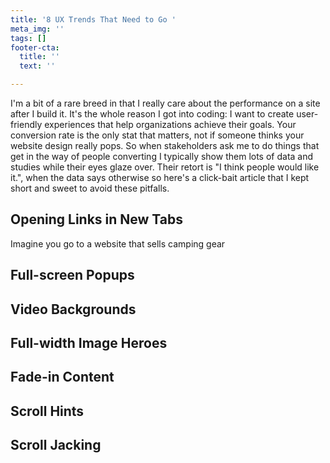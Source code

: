 ```yaml
---
title: '8 UX Trends That Need to Go '
meta_img: ''
tags: []
footer-cta:
  title: ''
  text: ''

---
```

I'm a bit of a rare breed in that I really care about the performance on a site after I build it. It's the whole reason I got into coding: I want to create user-friendly experiences that help organizations achieve their goals. Your conversion rate is the only stat that matters, not if someone thinks your website design really pops. So when stakeholders ask me to do things that get in the way of people converting I typically show them lots of data and studies while their eyes glaze over. Their retort is "I think people would like it.", when the data says otherwise so here's a click-bait article that I kept short and sweet to avoid these pitfalls. 

## Opening Links in New Tabs

Imagine you go to a website that sells camping gear

## Full-screen Popups

## Video Backgrounds

## Full-width Image Heroes

## Fade-in Content

## Scroll Hints

## Scroll Jacking
